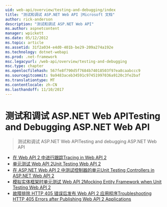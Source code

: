 ```yaml
---
uid: web-api/overview/testing-and-debugging/index
title: "测试和调试 ASP.NET Web API |Microsoft 文档"
author: rick-anderson
description: "测试和调试 ASP.NET Web API"
ms.author: aspnetcontent
manager: wpickett
ms.date: 05/12/2012
ms.topic: article
ms.assetid: 31f2a034-e4d0-401b-be29-209a274a192e
ms.technology: dotnet-webapi
ms.prod: .net-framework
msc.legacyurl: /web-api/overview/testing-and-debugging
msc.type: chapter
ms.openlocfilehash: 567fe8f790d5f7684b74018503f97ea8caabccc9
ms.sourcegitcommit: 9a9483aceb34591c97451997036a9120c3fe2baf
ms.translationtype: MT
ms.contentlocale: zh-CN
ms.lasthandoff: 11/10/2017
---
```

<a name="testing-and-debugging-aspnet-web-api"></a><span data-ttu-id="aabd5-103">测试和调试 ASP.NET Web API</span><span class="sxs-lookup"><span data-stu-id="aabd5-103">Testing and Debugging ASP.NET Web API</span></span>
====================
> <span data-ttu-id="aabd5-104">测试和调试 ASP.NET Web API</span><span class="sxs-lookup"><span data-stu-id="aabd5-104">Testing and debugging ASP.NET Web API</span></span>


- [<span data-ttu-id="aabd5-105">在 Web API 2 中进行跟踪</span><span class="sxs-lookup"><span data-stu-id="aabd5-105">Tracing in Web API 2</span></span>](tracing-in-aspnet-web-api.md)
- [<span data-ttu-id="aabd5-106">单元测试 Web API 2</span><span class="sxs-lookup"><span data-stu-id="aabd5-106">Unit Testing Web API 2</span></span>](unit-testing-with-aspnet-web-api.md)
- [<span data-ttu-id="aabd5-107">在 ASP.NET Web API 2 中测试控制器的单元</span><span class="sxs-lookup"><span data-stu-id="aabd5-107">Unit Testing Controllers in ASP.NET Web API 2</span></span>](unit-testing-controllers-in-web-api.md)
- [<span data-ttu-id="aabd5-108">模拟实体框架时单元测试 Web API 2</span><span class="sxs-lookup"><span data-stu-id="aabd5-108">Mocking Entity Framework when Unit Testing Web API 2</span></span>](mocking-entity-framework-when-unit-testing-aspnet-web-api-2.md)
- [<span data-ttu-id="aabd5-109">故障排除 HTTP 405 错误后发布 Web API 2 应用程序</span><span class="sxs-lookup"><span data-stu-id="aabd5-109">Troubleshooting HTTP 405 Errors after Publishing Web API 2 Applications</span></span>](troubleshooting-http-405-errors-after-publishing-web-api-applications.md)
